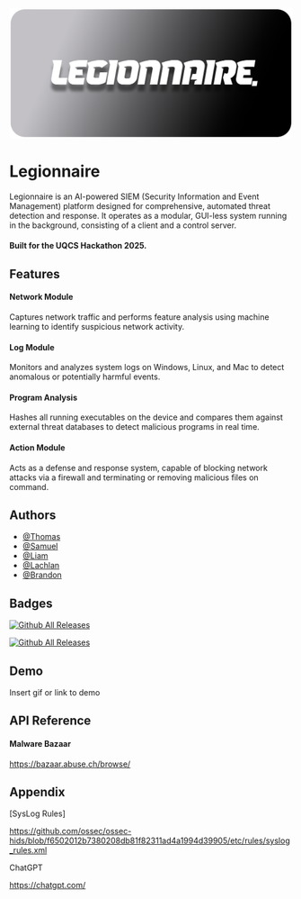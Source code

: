 ![Legionnaire Logo](https://raw.githubusercontent.com/LegionnaireDevs/legionnaire/b8d864c44656f320bf228d93e103714ec98054d2/legionnaire%20git.png?raw=true)


# Legionnaire

Legionnaire is an AI-powered SIEM (Security Information and Event Management) platform designed for comprehensive, automated threat detection and response. It operates as a modular, GUI-less system running in the background, consisting of a client and a control server.



#### Built for the UQCS Hackathon 2025.


## Features

#### Network Module
Captures network traffic and performs feature analysis using machine learning to identify suspicious network activity.

#### Log Module
Monitors and analyzes system logs on Windows, Linux, and Mac to detect anomalous or potentially harmful events.

#### Program Analysis
Hashes all running executables on the device and compares them against external threat databases to detect malicious programs in real time.

#### Action Module
Acts as a defense and response system, capable of blocking network attacks via a firewall and terminating or removing malicious files on command.



## Authors


- [@Thomas](https://github.com/TomMcPh)
- [@Samuel](https://github.com/smp46)
- [@Liam](https://github.com/Meemum)
- [@Lachlan](https://github.com/Lachlanoc)
- [@Brandon](https://github.com/Bangu7)



## Badges

[![Github All Releases](https://img.shields.io/github/downloads/LegionnaireDevs/legionnaire/total.svg)]()

[![Github All Releases](https://img.shields.io/badge/version%201.1-345eeb)]()


## Demo

Insert gif or link to demo


## API Reference

#### Malware Bazaar
https://bazaar.abuse.ch/browse/




## Appendix


[SysLog Rules]

https://github.com/ossec/ossec-hids/blob/f6502012b7380208db81f82311ad4a1994d39905/etc/rules/syslog_rules.xml

ChatGPT

https://chatgpt.com/


